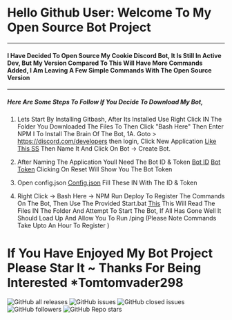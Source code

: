 # Hello Github User: Welcome To My Open Source Bot Project

<hr>

#### I Have Decided To Open Source My Cookie Discord Bot, It Is Still In Active Dev, But My Version Compared To This Will Have More Commands Added, I Am Leaving A Few Simple Commands With The Open Source Version

<hr>

##### Here Are Some Steps To Follow If You Decide To Download My Bot,

1. Lets Start By Installing Gitbash, After Its Installed Use Right Click IN The Folder You Downloaded The Files To Then Click "Bash Here" Then Enter NPM I To Install The Brain Of The Bot,
1A. Goto > https://discord.com/developers then login, Click New Application [Like This SS](https://i.imgur.com/eTnWSKW.png) Then Name It And Click On Bot -> Create Bot.

2. After Naming The Application Youll Need The Bot ID & Token [Bot ID](https://i.imgur.com/rmG41rB.png)
[Bot Token](https://i.imgur.com/b8bHQpj.png) Clicking On Reset Will Show You The Bot Token

3. Open config.json [Config.json](https://i.imgur.com/HQeXX1y.png) Fill These IN With The ID & Token

4. Right Click -> Bash Here -> NPM Run Deploy To Register The Commands On The Bot, Then Use The Provided Start.bat [This](https://i.imgur.com/0M9Gfxq.png) This Will Read The Files IN The Folder And Attempt To Start The Bot, If All Has Gone Well It Should Load Up And Allow You To Run /ping (Please Note Commands Take Upto An Hour To Register )


# If You Have Enjoyed My Bot Project Please Star It ~ Thanks For Being Interested *Tomtomvader298


![GitHub all releases](https://img.shields.io/github/downloads/Tomtom-Skywalker/Cookie-/total?style=for-the-badge) ![GitHub issues](https://img.shields.io/github/issues-raw/Tomtom-Skywalker/Cookie-?style=for-the-badge) ![GitHub closed issues](https://img.shields.io/github/issues-closed-raw/Tomtom-Skywalker/Cookie-?style=for-the-badge) ![GitHub followers](https://img.shields.io/github/followers/Tomtom-Skywalker?style=for-the-badge) ![GitHub Repo stars](https://img.shields.io/github/stars/Tomtom-Skywalker/Cookie-?style=for-the-badge)
